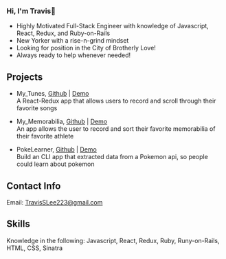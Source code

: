 ### Hi, I'm Travis👋

- Highly Motivated Full-Stack Engineer with knowledge of Javascript, React, Redux, and Ruby-on-Rails
- New Yorker with a rise-n-grind mindset
- Looking for position in the City of Brotherly Love!
- Always ready to help whenever needed!

## Projects

- My_Tunes, [Github](https://github.com/TravisSLee/My_Tunes) | [Demo](https://youtu.be/Y79ZSu-Bb8E)								      		        
A React-Redux app that allows users to record and scroll through their favorite songs 

- My_Memorabilia, [Github](https://github.com/TravisSLee/My_Memorbilia) | [Demo](https://youtu.be/_ALwE3W3RZk)						          			 
An app allows the user to record and sort their favorite memorabilia of their favorite athlete

- PokeLearner, [Github](https://github.com/TravisSLee/PokeLearner) | [Demo](https://youtu.be/eOQzblA1y3Y)							                		 
Build an CLI app that extracted data from a Pokemon api, so people could learn about pokemon

## Contact Info

Email: TravisSLee223@gmail.com

## Skills

Knowledge in the following: Javascript, React, Redux, Ruby, Runy-on-Rails, HTML, CSS, Sinatra
